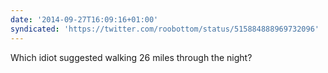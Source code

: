 ```yaml
---
date: '2014-09-27T16:09:16+01:00'
syndicated: 'https://twitter.com/roobottom/status/515884888969732096'
---
```

Which idiot suggested walking 26 miles through the night?
